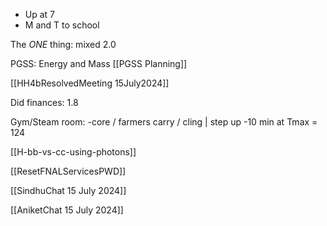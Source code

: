 
- Up at 7
-  M and T to school

The *ONE* thing:  mixed 2.0

PGSS:   Energy and Mass
[[PGSS Planning]]


[[HH4bResolvedMeeting 15July2024]]


Did finances:  1.8


Gym/Steam room: 
   -core / farmers carry / cling | step up
   -10 min at Tmax = 124


[[H-bb-vs-cc-using-photons]]


[[ResetFNALServicesPWD]]

[[SindhuChat 15 July 2024]]

[[AniketChat 15 July 2024]]

